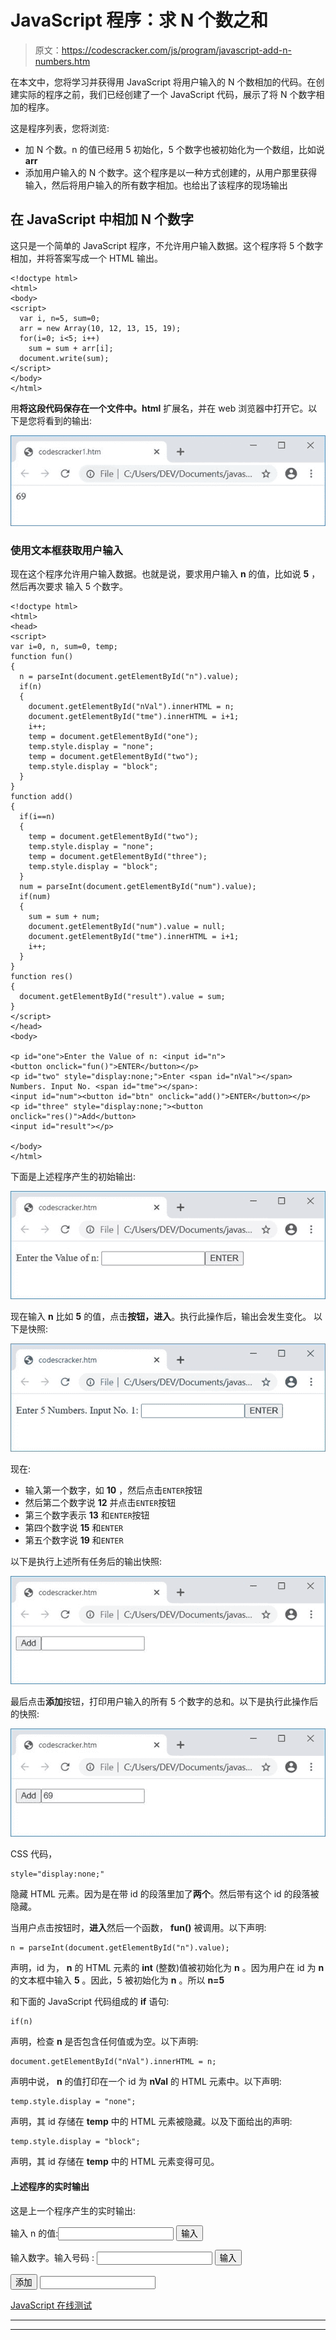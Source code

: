 # JavaScript 程序：求 N 个数之和

> 原文：<https://codescracker.com/js/program/javascript-add-n-numbers.htm>

在本文中，您将学习并获得用 JavaScript 将用户输入的 N 个数相加的代码。在创建实际的程序之前，我们已经创建了一个 JavaScript 代码，展示了将 N 个数字相加的程序。

这是程序列表，您将浏览:

*   加 N 个数。n 的值已经用 5 初始化，5 个数字也被初始化为一个数组，比如说 **arr**
*   添加用户输入的 N 个数字。这个程序是以一种方式创建的，从用户那里获得输入，然后将用户输入的所有数字相加。也给出了该程序的现场输出

## 在 JavaScript 中相加 N 个数字

这只是一个简单的 JavaScript 程序，不允许用户输入数据。这个程序将 5 个数字相加，并将答案写成一个 HTML 输出。

```
<!doctype html>
<html>
<body>
<script>
  var i, n=5, sum=0;
  arr = new Array(10, 12, 13, 15, 19);
  for(i=0; i<5; i++)
    sum = sum + arr[i];
  document.write(sum);
</script>
</body>
</html>
```

用**将这段代码保存在一个文件中。html** 扩展名，并在 web 浏览器中打开它。以下是您将看到的输出:

![javascript program add n numbers](img/fa24205fbe9a833298be2d087a72a714.png)

### 使用文本框获取用户输入

现在这个程序允许用户输入数据。也就是说，要求用户输入 **n** 的值，比如说 **5** ，然后再次要求 输入 5 个数字。

```
<!doctype html>
<html>
<head>
<script>
var i=0, n, sum=0, temp;
function fun()
{
  n = parseInt(document.getElementById("n").value);
  if(n)
  {
    document.getElementById("nVal").innerHTML = n;
    document.getElementById("tme").innerHTML = i+1;
    i++;
    temp = document.getElementById("one");
    temp.style.display = "none";
    temp = document.getElementById("two");
    temp.style.display = "block";
  }
}
function add()
{
  if(i==n)
  {
    temp = document.getElementById("two");
    temp.style.display = "none";
    temp = document.getElementById("three");
    temp.style.display = "block";
  }
  num = parseInt(document.getElementById("num").value);
  if(num)
  {
    sum = sum + num;
    document.getElementById("num").value = null;
    document.getElementById("tme").innerHTML = i+1;
    i++;
  }
}
function res()
{
  document.getElementById("result").value = sum;
}
</script>
</head>
<body>

<p id="one">Enter the Value of n: <input id="n">
<button onclick="fun()">ENTER</button></p>
<p id="two" style="display:none;">Enter <span id="nVal"></span> 
Numbers. Input No. <span id="tme"></span>: 
<input id="num"><button id="btn" onclick="add()">ENTER</button></p>
<p id="three" style="display:none;"><button onclick="res()">Add</button>
<input id="result"></p>

</body>
</html>
```

下面是上述程序产生的初始输出:

![add n numbers javascript](img/25e726c92eb3778b7ddba337563a8e7d.png)

现在输入 **n** 比如 **5** 的值，点击**按钮，进入**。执行此操作后，输出会发生变化。 以下是快照:

![add n numbers in javascript](img/2177504f6df18ec9009a221c01a7f4fe.png)

现在:

*   输入第一个数字，如 **10** ，然后点击`ENTER`按钮
*   然后第二个数字说 **12** 并点击`ENTER`按钮
*   第三个数字表示 **13** 和`ENTER`按钮
*   第四个数字说 **15** 和`ENTER`
*   第五个数字说 **19** 和`ENTER`

以下是执行上述所有任务后的输出快照:

![find sum of n numbers javascript](img/634d75de9477980ec6d5923e69abfdd0.png)

最后点击**添加**按钮，打印用户输入的所有 5 个数字的总和。以下是执行此操作后的快照:

![javascript sum of n numbers](img/b1556e31f126ca29cf9f0c4f195ae766.png)

CSS 代码，

```
style="display:none;"
```

隐藏 HTML 元素。因为是在带 id 的段落里加了**两个**。然后带有这个 id 的段落被隐藏。

当用户点击按钮时，**进入**然后一个函数， **fun()** 被调用。以下声明:

```
n = parseInt(document.getElementById("n").value);
```

声明，id 为， **n** 的 HTML 元素的 **int** (整数)值被初始化为 **n** 。因为用户在 id 为 **n** 的文本框中输入 **5** 。因此，5 被初始化为 **n** 。所以 **n=5**

和下面的 JavaScript 代码组成的 **if** 语句:

```
if(n)
```

声明，检查 **n** 是否包含任何值或为空。以下声明:

```
document.getElementById("nVal").innerHTML = n;
```

声明中说， **n** 的值打印在一个 id 为 **nVal** 的 HTML 元素中。以下声明:

```
temp.style.display = "none";
```

声明，其 id 存储在 **temp** 中的 HTML 元素被隐藏。以及下面给出的声明:

```
temp.style.display = "block";
```

声明，其 id 存储在 **temp** 中的 HTML 元素变得可见。

#### 上述程序的实时输出

这是上一个程序产生的实时输出:

输入 n 的值:<input id="n"> <button onclick="fun()">输入</button>

输入数字。输入号码 : <input id="num"> <button id="btn" onclick="add()">输入</button>

<button onclick="res()">添加</button> <input id="result">

[JavaScript 在线测试](/exam/showtest.php?subid=6)

* * *

* * *